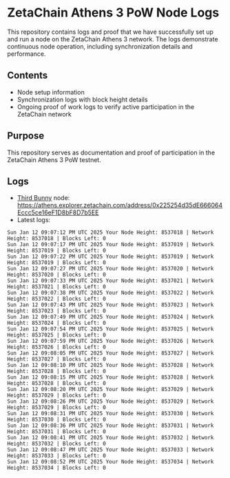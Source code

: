 # ZetaChain Athens 3 PoW Node Logs
This repository contains logs and proof that we have successfully set up and run a node on the ZetaChain Athens 3 network. The logs demonstrate continuous node operation, including synchronization details and performance.

## Contents
- Node setup information
- Synchronization logs with block height details
- Ongoing proof of work logs to verify active participation in the ZetaChain network

## Purpose
This repository serves as documentation and proof of participation in the ZetaChain Athens 3 PoW testnet.

## Logs

- [Third Bunny](https://thirdbunny.xyz/) node: https://athens.explorer.zetachain.com/address/0x225254d35dE666064Eccc5ce16eF1D8bF8D7b5EE
- Latest logs:
```
Sun Jan 12 09:07:12 PM UTC 2025 Your Node Height: 8537018 | Network Height: 8537018 | Blocks Left: 0
Sun Jan 12 09:07:17 PM UTC 2025 Your Node Height: 8537019 | Network Height: 8537019 | Blocks Left: 0
Sun Jan 12 09:07:22 PM UTC 2025 Your Node Height: 8537019 | Network Height: 8537019 | Blocks Left: 0
Sun Jan 12 09:07:27 PM UTC 2025 Your Node Height: 8537020 | Network Height: 8537020 | Blocks Left: 0
Sun Jan 12 09:07:33 PM UTC 2025 Your Node Height: 8537021 | Network Height: 8537021 | Blocks Left: 0
Sun Jan 12 09:07:38 PM UTC 2025 Your Node Height: 8537022 | Network Height: 8537022 | Blocks Left: 0
Sun Jan 12 09:07:43 PM UTC 2025 Your Node Height: 8537023 | Network Height: 8537023 | Blocks Left: 0
Sun Jan 12 09:07:49 PM UTC 2025 Your Node Height: 8537024 | Network Height: 8537024 | Blocks Left: 0
Sun Jan 12 09:07:54 PM UTC 2025 Your Node Height: 8537025 | Network Height: 8537025 | Blocks Left: 0
Sun Jan 12 09:07:59 PM UTC 2025 Your Node Height: 8537026 | Network Height: 8537026 | Blocks Left: 0
Sun Jan 12 09:08:05 PM UTC 2025 Your Node Height: 8537027 | Network Height: 8537027 | Blocks Left: 0
Sun Jan 12 09:08:10 PM UTC 2025 Your Node Height: 8537028 | Network Height: 8537028 | Blocks Left: 0
Sun Jan 12 09:08:15 PM UTC 2025 Your Node Height: 8537028 | Network Height: 8537028 | Blocks Left: 0
Sun Jan 12 09:08:20 PM UTC 2025 Your Node Height: 8537029 | Network Height: 8537029 | Blocks Left: 0
Sun Jan 12 09:08:26 PM UTC 2025 Your Node Height: 8537029 | Network Height: 8537029 | Blocks Left: 0
Sun Jan 12 09:08:31 PM UTC 2025 Your Node Height: 8537030 | Network Height: 8537030 | Blocks Left: 0
Sun Jan 12 09:08:36 PM UTC 2025 Your Node Height: 8537031 | Network Height: 8537031 | Blocks Left: 0
Sun Jan 12 09:08:41 PM UTC 2025 Your Node Height: 8537032 | Network Height: 8537032 | Blocks Left: 0
Sun Jan 12 09:08:47 PM UTC 2025 Your Node Height: 8537033 | Network Height: 8537033 | Blocks Left: 0
Sun Jan 12 09:08:52 PM UTC 2025 Your Node Height: 8537034 | Network Height: 8537034 | Blocks Left: 0
```
